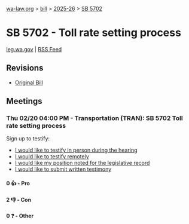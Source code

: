 [wa-law.org](/) > [bill](/bill/) > [2025-26](/bill/2025-26/) > [SB 5702](/bill/2025-26/sb/5702/)

# SB 5702 - Toll rate setting process
[leg.wa.gov](https://app.leg.wa.gov/billsummary?BillNumber=5702&Year=2025&Initiative=false) | [RSS Feed](./rss.xml)

## Revisions
* [Original Bill](1/)

## Meetings
### Thu 02/20 04:00 PM - Transportation (TRAN): SB 5702 Toll rate setting process
Sign up to testify:
* [I would like to testify in person during the hearing](https://app.leg.wa.gov/csi/Testifier/Add?chamber=House&mId=32808&aId=164494&caId=25873&tId=1)
* [I would like to testify remotely](https://app.leg.wa.gov/csi/Testifier/Add?chamber=House&mId=32808&aId=164494&caId=25873&tId=2)
* [I would like my position noted for the legislative record](https://app.leg.wa.gov/csi/Testifier/Add?chamber=House&mId=32808&aId=164494&caId=25873&tId=3)
* [I would like to submit written testimony](https://app.leg.wa.gov/csi/Testifier/Add?chamber=House&mId=32808&aId=164494&caId=25873&tId=4)

#### 0 👍 - Pro

#### 2 👎 - Con

#### 0 ❓ - Other
